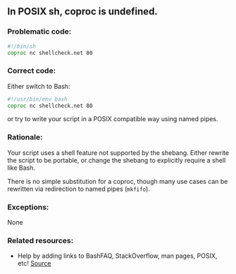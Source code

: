 ## In POSIX sh, coproc is undefined.

### Problematic code:

```sh
#!/bin/sh
coproc nc shellcheck.net 80
```

### Correct code:

Either switch to Bash:

```sh
#!/usr/bin/env bash
coproc nc shellcheck.net 80
```

or try to write your script in a POSIX compatible way using named pipes.

### Rationale:

Your script uses a shell feature not supported by the shebang. Either rewrite the script to be portable, or change the shebang to explicitly require a shell like Bash.

There is no simple substitution for a coproc, though many use cases can be rewritten via redirection to named pipes (`mkfifo`).

### Exceptions:

None

### Related resources:

* Help by adding links to BashFAQ, StackOverflow, man pages, POSIX, etc!
[Source](https://github.com/koalaman/shellcheck/wiki/SC3032)

